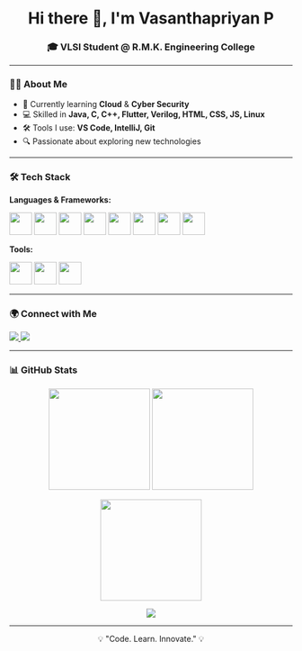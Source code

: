<!-- Profile Header -->
<h1 align="center">Hi there 👋, I'm Vasanthapriyan P</h1>
<h3 align="center">🎓 VLSI Student @ R.M.K. Engineering College</h3>

---

<!-- About Me -->
### 👨‍💻 About Me  
- 🌱 Currently learning **Cloud** & **Cyber Security**  
- 💻 Skilled in **Java, C, C++, Flutter, Verilog, HTML, CSS, JS, Linux**  
- 🛠 Tools I use: **VS Code, IntelliJ, Git**  
- 🔍 Passionate about exploring new technologies  

---

<!-- Skills -->
### 🛠 Tech Stack  

**Languages & Frameworks:**  
<p align="left">
  <img src="https://cdn.jsdelivr.net/gh/devicons/devicon/icons/java/java-original.svg" width="40"/>
  <img src="https://cdn.jsdelivr.net/gh/devicons/devicon/icons/c/c-original.svg" width="40"/>
  <img src="https://cdn.jsdelivr.net/gh/devicons/devicon/icons/cplusplus/cplusplus-original.svg" width="40"/>
  <img src="https://cdn.jsdelivr.net/gh/devicons/devicon/icons/flutter/flutter-original.svg" width="40"/>
  <img src="https://cdn.jsdelivr.net/gh/devicons/devicon/icons/html5/html5-original.svg" width="40"/>
  <img src="https://cdn.jsdelivr.net/gh/devicons/devicon/icons/css3/css3-original.svg" width="40"/>
  <img src="https://cdn.jsdelivr.net/gh/devicons/devicon/icons/javascript/javascript-original.svg" width="40"/>
  <img src="https://cdn.jsdelivr.net/gh/devicons/devicon/icons/linux/linux-original.svg" width="40"/>
</p>

**Tools:**  
<p align="left">
  <img src="https://cdn.jsdelivr.net/gh/devicons/devicon/icons/vscode/vscode-original.svg" width="40"/>
  <img src="https://cdn.jsdelivr.net/gh/devicons/devicon/icons/intellij/intellij-original.svg" width="40"/>
  <img src="https://cdn.jsdelivr.net/gh/devicons/devicon/icons/git/git-original.svg" width="40"/>
</p>

---

<!-- Socials -->
### 🌍 Connect with Me  
<p align="left">
  <a href="https://www.linkedin.com/in/vasanthapriyan2/" target="www.linkedin.com/in/vasanthapriyan2">
    <img src="https://img.shields.io/badge/LinkedIn-0A66C2?style=for-the-badge&logo=linkedin&logoColor=white"/>
  </a>
  <a href="https://leetcode.com/u/Priyan2/" target="https://leetcode.com/u/Priyan2/">
    <img src="https://img.shields.io/badge/LeetCode-FFA116?style=for-the-badge&logo=leetcode&logoColor=white"/>
  </a>
</p>

---

<!-- GitHub Stats -->
### 📊 GitHub Stats  
<p align="center">
  <img src="https://github-readme-stats.vercel.app/api?username=https://github.com/Vasantha-priyan&show_icons=true&theme=github_dark" height="180"/>
  <img src="https://github-readme-stats.vercel.app/api/top-langs/?username=https://github.com/Vasantha-priyan&layout=compact&theme=github_dark" height="180"/>
</p>

<p align="center">
  <img src="https://github-readme-streak-stats.herokuapp.com/?user=Vasantha-priyan&theme=github-dark-blue" height="180"/>
</p>

<p align="center">
  <img src="https://github-profile-trophy.vercel.app/?username=Vasantha-priyan&theme=darkhub&margin-w=15&margin-h=15"/>
</p>

---

<!-- Footer -->
<p align="center">💡 "Code. Learn. Innovate." 💡</p>
<p align="center">
</p>
